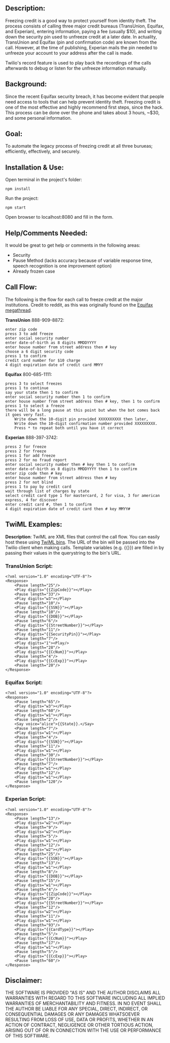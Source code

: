 ## Description:

Freezing credit is a good way to protect yourself from identity theft. The process consists of calling three major credit bureaus (TransUnion, Equifax, and Experian), entering information, paying a fee (usually $10), and writing down the security pin used to unfreeze credit at a later date. In actuality, TransUnion and Equifax (pin and confirmation code) are known from the call. However, at the time of publishing, Experian mails the pin needed to unfreeze your account to your address after the call is made.

Twilio's record feature is used to play back the recordings of the calls afterwards to debug or listen for the unfreeze information manually.

## Background:

Since the recent Equifax security breach, it has become evident that people need access to tools that can help prevent identity theft. Freezing credit is one of the most effective and highly recommend first steps, since the hack. This process can be done over the phone and takes about 3 hours, ~$30, and some personal information.

## Goal:

To automate the legacy process of freezing credit at all three burueas; efficiently, effectively, and securely.

## Installation & Use:

Open terminal in the project's folder:

```
npm install
```

Run the project:

```
npm start
```

Open browser to localhost:8080 and fill in the form.

## Help/Comments Needed:

It would be great to get help or comments in the following areas:
- Security
- Pause Method (lacks accuracy because of variable response time, speech recognition is one improvement option)
- Already frozen case

## Call Flow:

The following is the flow for each call to freeze credit at the major institutions. Credit to reddit, as this was originally found on the [Equifax megathread](https://www.reddit.com/r/personalfinance/comments/6yv4gb/official_mega_thread_recent_equifax_security/).

__TransUnion__ 888-909-8872:

```
enter zip code
press 3 to add freeze
enter social security number
enter date-of-birth as 8 digits MMDDYYYY
enter house number from street address then # key
choose a 6 digit security code
press 1 to confirm
credit card number for $10 charge
4 digit expiration date of credit card MMYY
```

__Equifax__ 800-685-1111:

```
press 3 to select freezes
press 1 to continue
say your state then 1 to confirm
enter social security number then 1 to confirm
enter house number from street address then # key, then 1 to confirm
press 1 to select a freeze
there will be a long pause at this point but when the bot comes back it goes very fast.
    Write down the 10-digit pin provided XXXXXXXXXX then later,
    Write down the 10-digit confirmation number provided XXXXXXXXX.
    Press * to repeat both until you have it correct
```

__Experian__ 888-397-3742:

```
press 2 for freeze
press 2 for freeze
press 1 for add freeze
press 2 for no fraud report
enter social security number then # key then 1 to confirm
enter date-of-birth as 8 digits MMDDYYYY then 1 to confirm
enter zip code then # key
enter house number from street address then # key
press 2 for not blind
press 1 to pay by credit card
wait through list of charges by state
select credit card type 1 for mastercard, 2 for visa, 3 for american express, 4 for discover
enter credit card #, then 1 to confirm
4 digit expiration date of credit card then # key MMYY#
```

## TwiML Examples:

__Description__: TwiML are XML files that control the call flow. You can easily host these using [TwiML bins](https://www.twilio.com/console/runtime/twiml-bins). The URL of the bin will be passed into the Twilio client when making calls. Template variables (e.g. {{}}) are filled in by passing their values in the querystring to the bin's URL.

### TransUnion Script:

```
<?xml version="1.0" encoding="UTF-8"?>
<Response>
	<Pause length="25"/>
	<Play digits="{{ZipCode}}"></Play>
	<Pause length="33"/>
	<Play digits="w3"></Play>
	<Pause length="10"/>
	<Play digits="{{SSN}}"></Play>
	<Pause length="10"/>
	<Play digits="{{DOB}}"></Play>
	<Pause length="6"/>
	<Play digits="{{StreetNumber}}"></Play>
	<Pause length="11"/>
	<Play digits="{{SecurityPin}}"></Play>
	<Pause length="7"/>
	<Play digits="1"><Play/>
	<Pause length="28"/>
	<Play digits="{{CcNum}}"></Play>
	<Pause length="4"/>
	<Play digits="{{CcExp}}"></Play>
	<Pause length="20"/>
</Response>
```

### Equifax Script:

```
<?xml version="1.0" encoding="UTF-8"?>
<Response>
	<Pause length="65"/>
	<Play digits="w3"></Play>
	<Pause length="60"/>
	<Play digits="w1"></Play>
	<Pause length="2"/>
	<Say voice="alice">{{State}}.</Say>
	<Pause length="7"/>
	<Play digits="w1"></Play>
	<Pause length="4"/>
	<Play digits="{{SSN}}"></Play>
	<Pause length="11"/>
	<Play digits="w1"></Play>
	<Pause length="30"/>
	<Play digits="{{StreetNumber}}"></Play>
	<Pause length="7"/>
	<Play digits="w1"></Play>
	<Pause length="12"/>
	<Play digits="w1"></Play>
	<Pause length="120"/>
</Response>
```

### Experian Script:

```
<?xml version="1.0" encoding="UTF-8"?>
<Response>
	<Pause length="13"/>
	<Play digits="w2"></Play>
	<Pause length="9"/>
	<Play digits="w2"></Play>
	<Pause length="5"/>
	<Play digits="w1"></Play>
	<Pause length="12"/>
	<Play digits="w2"></Play>
	<Pause length="25"/>
	<Play digits="{{SSN}}"></Play>
	<Pause length="13"/>
	<Play digits="w1"></Play>
	<Pause length="8"/>
	<Play digits="{{DOB}}"></Play>
	<Pause length="15"/>
	<Play digits="w1"></Play>
	<Pause length="4"/>
	<Play digits="{{ZipCode}}"></Play>
	<Pause length="20"/>
	<Play digits="{{StreetNumber}}"></Play>
	<Pause length="12"/>
	<Play digits="w2"></Play>
	<Pause length="11"/>
	<Play digits="w1"></Play>
	<Pause length="93"/>
	<Play digits="{{CardType}}"></Play>
	<Pause length="5"/>
	<Play digits="{{CcNum}}"></Play>
	<Pause length="17"/>
	<Play digits="w1"></Play>
	<Pause length="5"/>
	<Play digits="{{CcExp}}"></Play>
	<Pause length="60"/>
</Response>
```

## Disclaimer:

THE SOFTWARE IS PROVIDED "AS IS" AND THE AUTHOR DISCLAIMS ALL WARRANTIES WITH REGARD TO THIS SOFTWARE INCLUDING ALL IMPLIED WARRANTIES OF MERCHANTABILITY AND FITNESS. IN NO EVENT SHALL THE AUTHOR BE LIABLE FOR ANY SPECIAL, DIRECT, INDIRECT, OR CONSEQUENTIAL DAMAGES OR ANY DAMAGES WHATSOEVER RESULTING FROM LOSS OF USE, DATA OR PROFITS, WHETHER IN AN ACTION OF CONTRACT, NEGLIGENCE OR OTHER TORTIOUS ACTION, ARISING OUT OF OR IN CONNECTION WITH THE USE OR PERFORMANCE OF THIS SOFTWARE.
